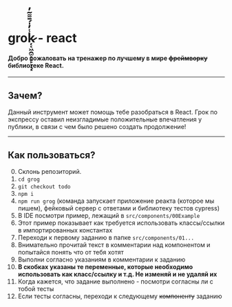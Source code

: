 # groķ̷͔͖̭̫͕̝̙̣̖͓̾̓̍́̄͌͂̓ - react
#### Добро пожаловать на тренажер по лучшему в мире <s>фреймворку</s> библиотеке React.
---
## Зачем?

Данный инструмент может помощь тебе разобраться в React. Грок по экспрессу оставил неизгладимые положительные впечатления у публики, в связи с чем было решено создать продолжение!

---

## Как пользоваться?

0. Склонь репозиторий.
1. ``` cd grog ```
2. ``` git checkout todo ```
3. ``` npm i ```
5. ``` npm run grog ``` (команда запускает приложение реакта (которое мы пишем), фейковый сервер с ответами и библиотеку тестов cypress)
6. В IDE посмотри пример, лежащий в ``` src/components/00Example ```
7. Этот пример показывает как требуется использовать классы/ссылки в импортированных константах
8. Переходи к первому заданию в папке ``` src/components/01... ```
9. Внимательно прочитай текст в комментарии над компонентом и попытайся понять что от тебя хотят
10. Выполни согласно указаниям в комментарии к заданию
11. <b>В скобках  указаны те переменные, которые необходимо использовать как класс/ссылку и т.д. Не изменяй и не удаляй их</b>
12. Когда кажется, что задание выполнено - посмотри согласны ли с тобой тесты
13. Если тесты согласны, переходи к следующему <s>компоненту</s> заданию